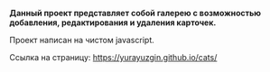 <b>Данный проект представляет собой галерею с возможностью добавления, редактирования и удаления карточек.</b>

Проект написан на чистом javascript.

Ссылка на страницу:
https://yurayuzgin.github.io/cats/
